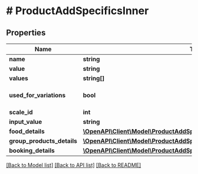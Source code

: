 # # ProductAddSpecificsInner

## Properties

Name | Type | Description | Notes
------------ | ------------- | ------------- | -------------
**name** | **string** |  | [optional]
**value** | **string** |  | [optional]
**values** | **string[]** |  | [optional]
**used_for_variations** | **bool** |  | [optional] [default to false]
**scale_id** | **int** |  | [optional]
**input_value** | **string** |  | [optional]
**food_details** | [**\OpenAPI\Client\Model\ProductAddSpecificsInnerFoodDetails**](ProductAddSpecificsInnerFoodDetails.md) |  | [optional]
**group_products_details** | [**\OpenAPI\Client\Model\ProductAddSpecificsInnerGroupProductsDetailsInner[]**](ProductAddSpecificsInnerGroupProductsDetailsInner.md) |  | [optional]
**booking_details** | [**\OpenAPI\Client\Model\ProductAddSpecificsInnerBookingDetails**](ProductAddSpecificsInnerBookingDetails.md) |  | [optional]

[[Back to Model list]](../../README.md#models) [[Back to API list]](../../README.md#endpoints) [[Back to README]](../../README.md)
